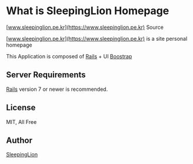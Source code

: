 # What is SleepingLion Homepage

[www.sleepinglion.pe.kr](https://www.sleepinglion.pe.kr) Source

[www.sleepinglion.pe.kr](https://www.sleepinglion.pe.kr) is a site personal homepage

This Application is composed of [Rails](http://rubyonrails.org/) + UI [Boostrap](http://getbootstrap.com)

## Server Requirements

[Rails](http://rubyonrails.org/) version 7 or newer is recommended.

## License

MIT, All Free

## Author

[SleepingLion](https://www.sleepinglion.pe.kr)
